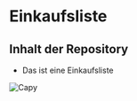 # Einkaufsliste

## Inhalt der Repository
+ Das ist eine Einkaufsliste

![Capy](https://s.yimg.com/ny/api/res/1.2/Ymx4tKreEFhgfdck.BQpRA--/YXBwaWQ9aGlnaGxhbmRlcjt3PTk2MDtoPTYzODtjZj13ZWJw/https://media.zenfs.com/de_DE/lifestyles/Content%20Fleet/capybaras-alle-tiere-lieben-die-verschmusten-wasserschweine-68451.jpg)